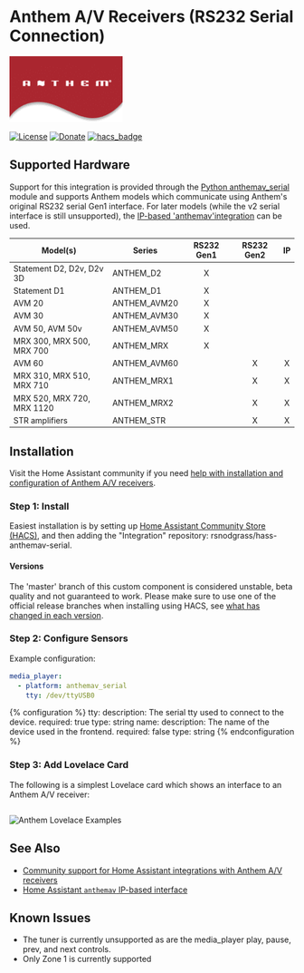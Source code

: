 # Anthem A/V Receivers (RS232 Serial Connection)

![Anthem Logo](https://github.com/rsnodgrass/hass-anthemav-serial/blob/master/anthemav.png?raw=true)

[![License](https://img.shields.io/badge/License-Apache%202.0-blue.svg)](https://opensource.org/licenses/Apache-2.0)
[![Donate](https://img.shields.io/badge/Donate-PayPal-green.svg)](https://www.paypal.com/cgi-bin/webscr?cmd=_donations&business=WREP29UDAMB6G)
[![hacs_badge](https://img.shields.io/badge/HACS-Default-orange.svg)](https://github.com/custom-components/hacs)

## Supported Hardware

Support for this integration is provided through the [Python anthemav_serial](https://github.com/rsnodgrass/python-anthemav-serial) module and supports Anthem models which communicate using Anthem's original RS232 serial Gen1 interface. For later models (while the v2 serial interface is still unsupported), the [IP-based 'anthemav'integration](https://www.home-assistant.io/integrations/anthemav/) can be used.

|  Model(s)                        | Series       | RS232 Gen1 | RS232 Gen2 | IP |
|  ------------------------------- | ------------ |:----------:|:----------:|:--:|
|  Statement D2, D2v, D2v 3D       | ANTHEM_D2    | X |   |   |
|  Statement D1                    | ANTHEM_D1    | X |   |   |
|  AVM 20                          | ANTHEM_AVM20 | X |   |   |
|  AVM 30                          | ANTHEM_AVM30 | X |   |   |
|  AVM 50, AVM 50v                 | ANTHEM_AVM50 | X |   |   |
|  MRX 300, MRX 500, MRX 700       | ANTHEM_MRX   | X |   |   |
|  AVM 60                          | ANTHEM_AVM60 |   | X | X | 
|  MRX 310, MRX 510, MRX 710       | ANTHEM_MRX1  |   | X | X |
|  MRX 520, MRX 720, MRX 1120      | ANTHEM_MRX2  |   | X | X |
|  STR amplifiers                  | ANTHEM_STR   |   | X | X |


## Installation

Visit the Home Assistant community if you need [help with installation and configuration of Anthem A/V receivers](https://community.home-assistant.io/t/anthem-line-of-receivers-and-pre-pros/1605/4).

### Step 1: Install

Easiest installation is by setting up [Home Assistant Community Store (HACS)](https://github.com/custom-components/hacs), and then adding the "Integration" repository: rsnodgrass/hass-anthemav-serial.

#### Versions

The 'master' branch of this custom component is considered unstable, beta quality and not guaranteed to work. Please make sure to use one of the official release branches when installing using HACS, see [what has changed in each version](https://github.com/rsnodgrass/hass-anthemav-serial/releases).

### Step 2: Configure Sensors

Example configuration:

```yaml
media_player:
  - platform: anthemav_serial
    tty: /dev/ttyUSB0
```

{% configuration %}
tty:
  description: The serial tty used to connect to the device.
  required: true
  type: string
name:
  description: The name of the device used in the frontend.
  required: false
  type: string
{% endconfiguration %}

### Step 3: Add Lovelace Card

The following is a simplest Lovelace card which shows an interface to an Anthem A/V receiver:

```yaml
```

![Anthem Lovelace Examples](https://github.com/rsnodgrass/hass-anthemav-serial/blob/master/lovelace/mediaplayer.png?raw=true)

## See Also

* [Community support for Home Assistant integrations with Anthem A/V receivers](https://community.home-assistant.io/t/anthem-line-of-receivers-and-pre-pros/1605/4)
* [Home Assistant `anthemav` IP-based interface](https://www.home-assistant.io/integrations/anthemav/)

## Known Issues

* The tuner is currently unsupported as are the media_player play, pause, prev, and next controls.
* Only Zone 1 is currently supported
